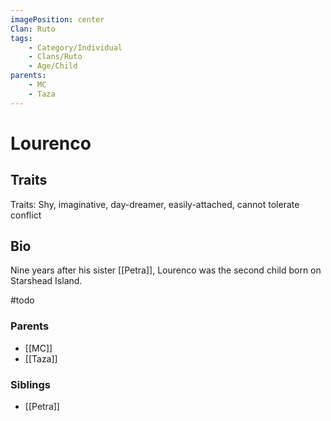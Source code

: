 ```yaml
---
imagePosition: center
Clan: Ruto
tags:
    - Category/Individual
    - Clans/Ruto
    - Age/Child
parents:
    - MC
    - Taza
---
```


# Lourenco

## Traits

Traits: Shy, imaginative, day-dreamer, easily-attached, cannot tolerate conflict

## Bio

Nine years after his sister [[Petra]], Lourenco was the second child born on Starshead Island. 

#todo



### Parents

-   [[MC]]
-   [[Taza]]

### Siblings

-   [[Petra]]
